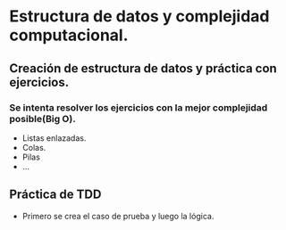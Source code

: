 # Estructura de datos y complejidad computacional.

## Creación de estructura de datos y práctica con ejercicios.
### Se intenta resolver los ejercicios con la mejor complejidad posible(Big O).
- Listas enlazadas.
- Colas.
- Pilas
- ...
## Práctica de TDD
- Primero se crea el caso de prueba y luego la lógica.
